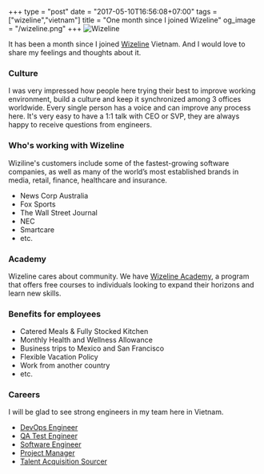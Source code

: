 +++
type = "post"
date = "2017-05-10T16:56:08+07:00"
tags = ["wizeline","vietnam"]
title = "One month since I joined Wizeline"
og_image = "/wizeline.png"
+++
![Wizeline](/wizeline.png)

It has been a month since I joined [Wizeline](https://www.wizeline.com) Vietnam. And I would love to share my feelings and thoughts about it.

### Culture

I was very impressed how people here trying their best to improve working environment, build a culture and keep it synchronized among 3 offices worldwide. Every single person has a voice and can improve any process here. It's very easy to have a 1:1 talk with CEO or SVP, they are always happy to receive questions from engineers.

### Who's working with Wizeline

Wiziline's customers include some of the fastest-growing software companies, as well as many of the world’s most established brands in media, retail, finance, healthcare and insurance.

 - News Corp Australia
 - Fox Sports
 - The Wall Street Journal
 - NEC
 - Smartcare
 - etc.

### Academy

Wizeline cares about community. We have [Wizeline Academy](https://academy.wizeline.com/), a program that offers free courses to individuals looking to expand their horizons and learn new skills.

### Benefits for employees

 - Catered Meals & Fully Stocked Kitchen
 - Monthly Health and Wellness Allowance
 - Business trips to Mexico and San Francisco
 - Flexible Vacation Policy
 - Work from another country
 - etc.

### Careers

I will be glad to see strong engineers in my team here in Vietnam.

 - [DevOps Engineer](https://www.wizeline.com/careers/apply?gh_jid=677116)
 - [QA Test Engineer](https://www.wizeline.com/careers/apply?gh_jid=589599)
 - [Software Engineer](https://www.wizeline.com/careers/apply?gh_jid=248895)
 - [Project Manager](https://www.wizeline.com/careers/apply?gh_jid=253295)
 - [Talent Acquisition Sourcer](https://www.wizeline.com/careers/apply?gh_jid=674527)
